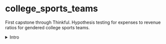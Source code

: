 # college_sports_teams
First capstone through Thinkful. Hypothesis testing for expenses to revenue ratios for gendered college sports teams.

<details>
  <summary>Intro</summary>
  
  # Doc Overview 📄
  There are 3 documents associated with the 1st iteration of this project. There's the slide deck "Expenses and Revenues of College Sports Teams by Gender",
  a Jupyter Notebook titled "College EtR Ratio Report", and another titled "Overall EtR Ratio Report".
  
  The College EtR Ratio Report (1st version) uses some not-so-stellar coding. There's some ~brute force~ and several inefficient for-loops. The code along with
  another iteration of the project with a slightly different goal will be updated and provided here.
  
  **A 2nd version of this project, with a different hypothesis, is laid out in the third Jupyter notebook, "Overall EtR Ratio Report".**
  
  # Background for Version 1 ✨
  The U.S. Department of Education keeps various records over universities' athletic departments. Gender equity in sports is a commonly discussed topic.
  It's important to consider how we can work to create a more equitable system. As an educational institution, the U.S.     
  Department of Education can gain benefits from seeking to explore the public college system's distribution of finances in a data-driven manner.
  
  The original research question for this project was: How many public 4-year universities do not spend an equitable amount of money on their gendered sport teams?
  
  This question leads us to the following null and alternative hypotheses:
  
  **H0:** On average, public 4-year universities spend the same ratio of funds on women’s teams as men’s teams when normalized by the revenue to
  total revenue ratio that each team brings to the university.
  
  **Ha:** On average, public 4-year universities do not spend the same ratio of funds on women’s teams as men’s teams when normalized by the
  revenue that each team brings to the university.
  
  # Background for Version 2 ✌🏼
  In this iteration, we analyze the Expenses to Revenue ratios of the entire system - that is, we develop the ratios by adding
  the expenses and revenues for all colleges by a year. This leaves us with a set of ratios for each sport by gender. Thus, the new
  research question for this scenario is:
  
  For each year from 2010 to 2018, how many sports have a difference in their expenses to revenue ratio by gender?
  
  The null and alternative hypothesis are as follows:
  
  **H0:** On average, sport teams of public 4-year universities spend the same ratio of funds on men's and women's teams when normalized
  by the ratio of revenue funds.
  
  **Ha:** On average, sport teams of public 4-year universities do not spend the same ratio of funds on men's and women's teams when normalized
  by the ratio of revenue funds.
